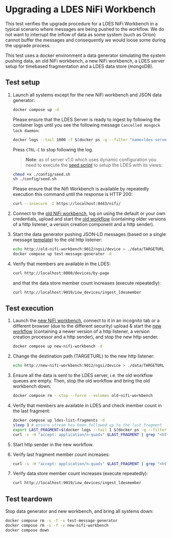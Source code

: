 # Upgrading a LDES NiFi Workbench
This test verifies the upgrade procedure for a LDES NiFi Workbench in a typical scenario where messages are being pushed to the workflow. We do not want to interrupt the inflow of data as some system (such as Orion) cannot buffer the messages and consequently we would loose some during the upgrade process.

This test uses a docker environment a data generator simulating the system pushing data, an old NiFi workbench, a new NiFi workbench, a LDES server setup for timebased fragmentation and a LDES data store (mongoDB).

## Test setup
1. Launch all systems except for the new NiFi workbench and JSON data generator:
    ```bash
    docker compose up -d
    ```
    Please ensure that the LDES Server is ready to ingest by following the container logs until you see the following message `Cancelled mongock lock daemon`:
    ```bash
    docker logs --tail 1000 -f $(docker ps -q --filter "name=ldes-server$")
    ```
    Press `CTRL-C` to stop following the log.

   > **Note**: as of server v1.0 which uses dynamic configuration you need to execute the [seed script](./config/seed.sh) to setup the LDES with its views:
   ```bash
   chmod +x ./config/seed.sh
   sh ./config/seed.sh
   ```

    Please ensure that the Nifi Workbench is available by repeatedly execution this command until the response is HTTP 200:
    ```bash
    curl --insecure -I https://localhost:8443/nifi/
    ```

2. Connect to the [old NiFi workbench](https://localhost:8443/nifi), log on using the default or your own credentials, upload and start the [old workflow](./old-nifi-workflow.json) (containing older versions of a http listener, a version creation component and a http sender).

3. Start the data generator pushing JSON-LD messages (based on a single message [template](./data/device.template.json)) to the old http listener:
    ```bash
    echo http://old-nifi-workbench:9012/ngsi/device > ./data/TARGETURL
    docker compose up test-message-generator -d
    ```

4. Verify that members are available in the LDES:
    ```bash
    curl http://localhost:8080/devices/by-page
    ```
    and that the data store member count increases (execute repeatedly):
    ```bash
    curl http://localhost:9019/iow_devices/ingest_ldesmember
    ```

## Test execution
1. Launch the [new NiFi workbench](http://localhost:8000/nifi), connect to it in an incognito tab or a different browser (due to the different security) upload & start the [new workflow](./new-nifi-workflow.json) (containing a newer version of a http listener, a version creation processor and a http sender), and stop the new http sender.
    ```bash
    docker compose up new-nifi-workbench -d
    ```

2. Change the destination path (TARGETURL) to the new http listener:
    ```bash
    echo http://new-nifi-workbench:9012/ngsi/device > ./data/TARGETURL
    ```

3. Ensure all the data is sent to the LDES server, i.e. the old workflow queues are empty. Then, stop the old workflow and bring the old workbench down:
    ```bash
    docker compose rm --stop --force --volumes old-nifi-workbench
    ```

4. Verify that members are available in LDES and check member count in the last fragment:
    ```bash
    docker compose up ldes-list-fragments -d
    sleep 3 # ensure stream has been followed up to the last fragment
    export LAST_FRAGMENT=$(docker logs --tail 1 $(docker ps -q --filter "name=ldes-list-fragments$"))
    curl -s -H "accept: application/n-quads" $LAST_FRAGMENT | grep "<https://w3id.org/tree#member>" | wc -l
    ```

5. Start http sender in the new workflow.

6. Verify last fragment member count increases:
    ```bash
    curl -s -H "accept: application/n-quads" $LAST_FRAGMENT | grep "<https://w3id.org/tree#member>" | wc -l
    ```

7. Verify data store member count increases (execute repeatedly):
    ```bash
    curl http://localhost:9019/iow_devices/ingest_ldesmember
    ```

## Test teardown
Stop data generator and new workbench, and bring all systems down:
```bash
docker compose rm -s -f -v test-message-generator
docker compose rm -s -f -v new-nifi-workbench
docker compose down
```
